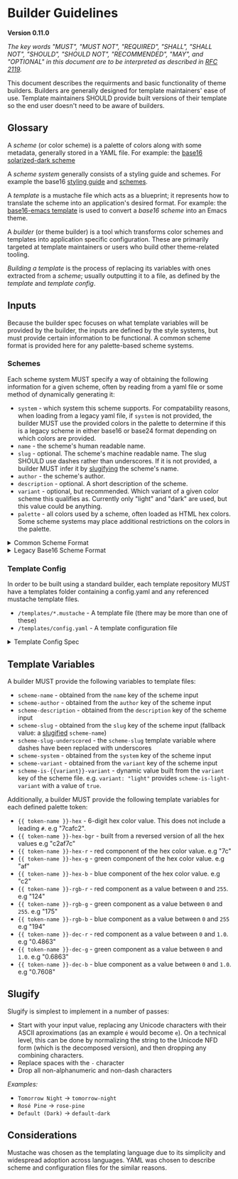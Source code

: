 # Builder Guidelines
**Version 0.11.0**

*The key words "MUST", "MUST NOT", "REQUIRED", "SHALL", "SHALL NOT", "SHOULD",
"SHOULD NOT", "RECOMMENDED",  "MAY", and "OPTIONAL" in this document are to be
interpreted as described in [RFC 2119](https://datatracker.ietf.org/doc/html/rfc2119).*

This document describes the requirments and basic functionality of theme builders. Builders are generally designed for template maintainers' ease of use. Template maintainers SHOULD provide built versions of their template so the end user doesn't need to be aware of builders.

## Glossary

A _scheme_ (or color scheme) is a palette of colors along with some metadata, generally stored in a YAML file. For example: the [base16 solarized-dark scheme](https://github.com/tinted-theming/base16-schemes/blob/main/solarized-dark.yaml)

A _scheme system_ generally consists of a styling guide and schemes. For example the base16 [styling guide](./styling.md) and [schemes](https://github.com/tinted-theming/base16-schemes).

A _template_ is a mustache file which acts as a blueprint; it represents how to translate the scheme into an application's desired format. For example: the [base16-emacs template](https://github.com/tinted-theming/base16-emacs/blob/main/templates/default.mustache) is used to convert a _base16 scheme_ into an Emacs theme.

A _builder_ (or theme builder) is a tool which transforms color schemes and templates into application specific configuration. These are primarily targeted at template maintainers or users who build other theme-related tooling.

_Building a template_ is the process of replacing its variables with ones extracted from a _scheme_; usually outputting it to a file, as defined by the _template_ and _template config_.

## Inputs

Because the builder spec focuses on what template variables will be provided by the builder, the inputs are defined by the style systems, but must provide certain information to be functional. A common scheme format is provided here for any palette-based scheme systems.

### Schemes

Each scheme system MUST specify a way of obtaining the following information for a given scheme, often by reading from a yaml file or some method of dynamically generating it:

* `system` - which system this scheme supports. For compatability reasons, when loading from a legacy yaml file, if `system` is not provided, the builder MUST use the provided colors in the palette to determine if this is a legacy scheme in either base16 or base24 format depending on which colors are provided.
* `name` - the scheme's human readable name.
* `slug` - optional. The scheme's machine readable name. The slug SHOULD use dashes rather than underscores. If it is not provided, a builder MUST infer it by [slugifying](#slugify) the scheme's name.
* `author` - the scheme's author.
* `description` - optional. A short description of the scheme.
* `variant` - optional, but recommended. Which variant of a given color scheme this qualifies as. Currently only "light" and "dark" are used, but this value could be anything.
* `palette` - all colors used by a scheme, often loaded as HTML hex colors. Some scheme systems may place additional restrictions on the colors in the palette.

<details>
  <summary>Common Scheme Format</summary>

The common scheme format is meant to be extensible so additional properties can be added in the future.

These files have the following structure:

    system: "base16"
    name: "Scheme Name"
    slug: "scheme-name"
    author: "Scheme Author"
    description: "a short description of the scheme"
    variant: "'light' or 'dark'"
    palette:
      base00: "000000"
      base01: "111111"
      base02: "222222"
      base03: "333333"
      base04: "444444"
      base05: "555555"
      base06: "666666"
      base07: "777777"
      base08: "888888"
      base09: "999999"
      base0A: "aaaaaa"
      base0B: "bbbbbb"
      base0C: "cccccc"
      base0D: "dddddd"
      base0E: "eeeeee"
      base0F: "ffffff"

When scheme is loaded from a common scheme file, the following specifics apply:

- all color values MUST be in HTML hex format and MAY be preceded by a `#`.

</details>

<details>
  <summary>Legacy Base16 Scheme Format</summary>

This format is deprecated and is included for backwards compatibility reasons. An archived version of all base16 schemes can be found [here](https://github.com/tinted-theming/base16-schemes).

The legacy scheme format is a fallback meant only for the Base16 and Base24 scheme systems.

These files have the following structure:

    scheme: "Scheme Name"
    author: "Scheme Author"
    description: "a short description of the scheme"
    base00: "000000"
    base01: "111111"
    base02: "222222"
    base03: "333333"
    base04: "444444"
    base05: "555555"
    base06: "666666"
    base07: "777777"
    base08: "888888"
    base09: "999999"
    base0A: "aaaaaa"
    base0B: "bbbbbb"
    base0C: "cccccc"
    base0D: "dddddd"
    base0E: "eeeeee"
    base0F: "ffffff"

When scheme is loaded from a legacy scheme file, the following specifics apply:

- `system` will be inferred to be either `base16` or `base24` depending on which bases are provided.
- all color values MUST be in HTML hex format and MAY be preceded by a `#`.
- the `palette` children MUST all be top-level keys. It can be assumed that other than `scheme`, `author`, and `description` are `palette` color values.
- the scheme name MUST be specified using `scheme`, not `name`.

</details>

### Template Config

In order to be built using a standard builder, each template repository MUST have a templates folder containing a config.yaml and any referenced mustache template files.

- `/templates/*.mustache` - A template file (there may be more than one of these)
- `/templates/config.yaml` - A template configuration file

<details>
  <summary>Template Config Spec</summary>

These files have the following structure:

    default:
      supported-systems: [base16]
      filename: "output-directory-name/{{ scheme-system }}-{{ scheme-slug }}.file-extension"

    additional:
      extension: .another-extension
      output: output-directory-name

This example specifies that a Builder is to parse two template files: `templates/default.mustache` and `templates/additional.mustache`.

`supported-systems` defines a list containing all scheme systems this template should be rendered for. This defaults to an array containing only `base16`.

`filename` defines a mustache template which returns a filename relative to the template repository's root directory. All the [template variables](#template-variables) listed below are available. Builders MUST error if multiple files will be written with the same name.

`extension` and `output` are legacy options and SHOULD NOT be used by templates. If `filename` is not specified, the output filename will be `{{ output }}/{{ scheme-system }}-{{ scheme-slug }}.{{ extension }}`, relative to the template repository's root directory.

As an example, the above config will output the following files for the `base16` `default-dark` color scheme:

- `output-directory-name/base16-default-dark.file-extension`, built from `default.mustache`.
- `output-directory-name/base16-default-dark.another-extension`, built from `additional.mustache`.

</details>

## Template Variables

A builder MUST provide the following variables to template files:

- `scheme-name` - obtained from the `name` key of the scheme input
- `scheme-author` - obtained from the `author` key of the scheme input
- `scheme-description` - obtained from the `description` key of the scheme input
- `scheme-slug` - obtained from the `slug` key of the scheme input (fallback value: a [slugified](#slugify) `scheme-name`)
- `scheme-slug-underscored` - the `scheme-slug` template variable where dashes have been replaced with underscores
- `scheme-system` - obtained from the `system` key of the scheme input
- `scheme-variant` - obtained from the `variant` key of the scheme input
- `scheme-is-{{variant}}-variant` - dynamic value built from the `variant` key of the scheme file. e.g. `variant: "light"` provides `scheme-is-light-variant` with a value of `true`.

Additionally, a builder MUST provide the following template variables for each defined palette token:

- `{{ token-name }}-hex` - 6-digit hex color value. This does not include a leading `#`. e.g "7cafc2".
- `{{ token-name }}-hex-bgr` - built from a reversed version of all the hex values e.g "c2af7c"
- `{{ token-name }}-hex-r` - red component of the hex color value. e.g "7c"
- `{{ token-name }}-hex-g` - green component of the hex color value. e.g "af"
- `{{ token-name }}-hex-b` - blue component of the hex color value. e.g "c2"
- `{{ token-name }}-rgb-r` - red component as a value between `0` and `255`. e.g "124"
- `{{ token-name }}-rgb-g` - green component as a value between `0` and `255`. e.g "175"
- `{{ token-name }}-rgb-b` - blue component as a value between `0` and `255` e.g "194"
- `{{ token-name }}-dec-r` - red component as a value between `0` and `1.0`. e.g "0.4863"
- `{{ token-name }}-dec-g` - green component as a value between `0` and `1.0`. e.g "0.6863"
- `{{ token-name }}-dec-b` - blue component as a value between `0` and `1.0`. e.g "0.7608"

## Slugify

Slugify is simplest to implement in a number of passes:

* Start with your input value, replacing any Unicode characters with their ASCII aproximations (as an example `é` would become `e`). On a technical level, this can be done by normalizing the string to the Unicode NFD form (which is the decomposed version), and then dropping any combining characters.
* Replace spaces with the `-` character
* Drop all non-alphanumeric and non-dash characters

*Examples:*

* `Tomorrow Night` -> `tomorrow-night`
* `Rosé Pine` -> `rose-pine`
* `Default (Dark)` -> `default-dark`

## Considerations

Mustache was chosen as the templating language due to its simplicity and widespread adoption across languages. YAML was chosen to describe scheme and configuration files for the similar reasons.
